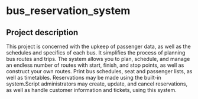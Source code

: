 # bus_reservation_system

## Project description
  This project is concerned with the upkeep of passenger data, as well as the schedules and specifics of each bus. It simplifies the process of planning bus routes and trips. 
  The system allows you to plan, schedule, and manage an endless number of routes with start, finish, and stop points, as well as construct your own routes.
  Print bus schedules, seat and passenger lists, as well as timetables. Reservations may be made using the built-in system.Script administrators may create, 
  update, and cancel reservations, as well as handle customer information and tickets, using this system.

  
  
  
